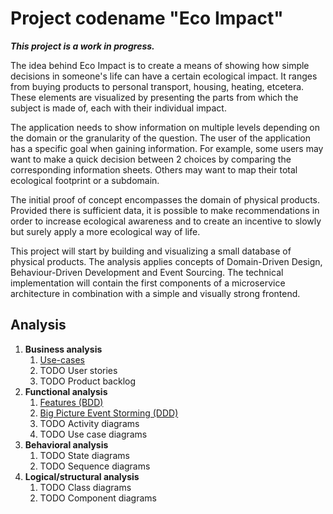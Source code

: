# Project codename "Eco Impact"



***This project is a work in progress.***



The idea behind Eco Impact is to create a means of showing how simple decisions in someone's life can have a certain ecological impact. It ranges from buying products to personal transport, housing, heating, etcetera. These elements are visualized by presenting the parts from which the subject is made of, each with their individual impact.

The application needs to show information on multiple levels depending on the domain or the granularity of the question. The user of the application has a specific goal when gaining information. For example, some users may want to make a quick decision between 2 choices by comparing the corresponding information sheets. Others may want to map their total ecological footprint or a subdomain.

The initial proof of concept encompasses the domain of physical products. Provided there is sufficient data, it is possible to make recommendations in order to increase ecological awareness and to create an incentive to slowly but surely apply a more ecological way of life.

This project will start by building and visualizing a small database of physical products. The analysis applies concepts of Domain-Driven Design, Behaviour-Driven Development and Event Sourcing. The technical implementation will contain the first components of a microservice architecture in combination with a simple and visually strong frontend.



## Analysis

1. **Business analysis**
   1. [Use-cases](docs/business-analysis/1-use-cases.md)
   2. TODO User stories
   3. TODO Product backlog
2. **Functional analysis**
   1. [Features (BDD)](docs/functional-analysis/1-features.md) 
   2. [Big Picture Event Storming (DDD)](docs/functional-analysis/2-big-picture-event-storming.md) 
   3. TODO Activity diagrams
   4. TODO Use case diagrams
3. **Behavioral analysis**
   1. TODO State diagrams
   2. TODO Sequence diagrams
4. **Logical/structural analysis**
   1. TODO Class diagrams
   2. TODO Component diagrams

